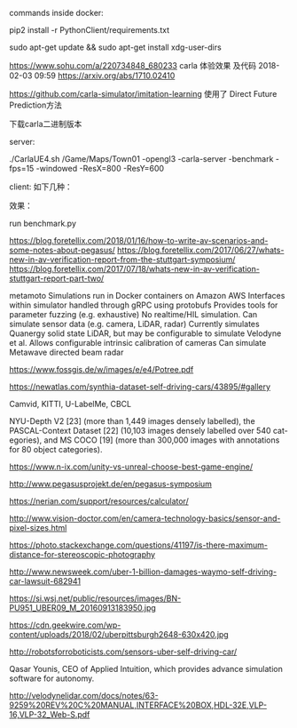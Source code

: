 commands inside docker:

pip2 install -r PythonClient/requirements.txt

sudo apt-get update && sudo apt-get install xdg-user-dirs

https://www.sohu.com/a/220734848_680233
carla 体验效果 及代码
2018-02-03 09:59
https://arxiv.org/abs/1710.02410

https://github.com/carla-simulator/imitation-learning 使用了 Direct Future Prediction方法

下载carla二进制版本

server:

./CarlaUE4.sh /Game/Maps/Town01 -opengl3 -carla-server -benchmark -fps=15 -windowed -ResX=800 -ResY=600

client: 如下几种：

效果：

run benchmark.py

https://blog.foretellix.com/2018/01/16/how-to-write-av-scenarios-and-some-notes-about-pegasus/
https://blog.foretellix.com/2017/06/27/whats-new-in-av-verification-report-from-the-stuttgart-symposium/
https://blog.foretellix.com/2017/07/18/whats-new-in-av-verification-stuttgart-report-part-two/

metamoto
Simulations run in Docker containers on Amazon AWS
Interfaces within simulator handled through gRPC using protobufs
Provides tools for parameter fuzzing (e.g. exhaustive)
No realtime/HIL simulation.
Can simulate sensor data (e.g. camera, LiDAR, radar)
Currently simulates Quanergy solid state LiDAR, but may be configurable to simulate Velodyne et al.
Allows configurable intrinsic calibration of cameras
Can simulate Metawave directed beam radar

https://www.fossgis.de/w/images/e/e4/Potree.pdf

https://newatlas.com/synthia-dataset-self-driving-cars/43895/#gallery

Camvid, KITTI, U-LabelMe, CBCL

NYU-Depth V2 [23] (more than 1,449 images densely labelled), the PASCAL-Context Dataset [22] (10,103 images densely labelled over 540 cat- egories), and MS COCO [19] (more than 300,000 images with annotations for 80 object categories).

https://www.n-ix.com/unity-vs-unreal-choose-best-game-engine/

http://www.pegasusprojekt.de/en/pegasus-symposium

https://nerian.com/support/resources/calculator/

http://www.vision-doctor.com/en/camera-technology-basics/sensor-and-pixel-sizes.html

https://photo.stackexchange.com/questions/41197/is-there-maximum-distance-for-stereoscopic-photography

http://www.newsweek.com/uber-1-billion-damages-waymo-self-driving-car-lawsuit-682941

https://si.wsj.net/public/resources/images/BN-PU951_UBER09_M_20160913183950.jpg

https://cdn.geekwire.com/wp-content/uploads/2018/02/uberpittsburgh2648-630x420.jpg

http://robotsforroboticists.com/sensors-uber-self-driving-car/

Qasar Younis, CEO of Applied Intuition, which provides advance simulation software for autonomy.

http://velodynelidar.com/docs/notes/63-9259%20REV%20C%20MANUAL,INTERFACE%20BOX,HDL-32E,VLP-16,VLP-32_Web-S.pdf
